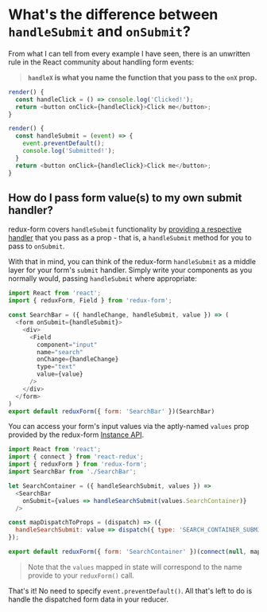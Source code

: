 # What's the difference between `handleSubmit` and `onSubmit`?

From what I can tell from every example I have seen, there is an unwritten rule in the React community about handling form events:

> **`handleX` is what you name the function that you pass to the `onX` prop.**

```javascript
render() {
  const handleClick = () => console.log('Clicked!');
  return <button onClick={handleClick}>Click me</button>;
}
```

```javascript
render() {
  const handleSubmit = (event) => {
    event.preventDefault();
    console.log('Submitted!');
  }
  return <button onClick={handleClick}>Click me</button>;
}
```

## How do I pass form value(s) to my own submit handler?

redux-form covers `handleSubmit` functionality by [providing a respective handler](https://github.com/zacacollier/redux-form/blob/master/src/handleSubmit.js) that you pass as a prop - that is, a `handleSubmit` method for you to pass to `onSubmit`.

With that in mind, you can think of the redux-form `handleSubmit` as a middle layer for your form's `submit` handler. Simply write your components as you normally would, passing `handleSubmit` where appropriate:

```javascript
import React from 'react';
import { reduxForm, Field } from 'redux-form';

const SearchBar = ({ handleChange, handleSubmit, value }) => (
  <form onSubmit={handleSubmit}>
    <div>
      <Field
        component="input"
        name="search"
        onChange={handleChange}
        type="text"
        value={value}
      />
    </div>
  </form>
)
export default reduxForm({ form: 'SearchBar' })(SearchBar)
```

You can access your form's input values via the aptly-named `values` prop provided by the redux-form [Instance API](http://redux-form.com/7.0.3/docs/api/ReduxForm.md/).

```javascript
import React from 'react';
import { connect } from 'react-redux';
import { reduxForm } from 'redux-form';
import SearchBar from './SearchBar';

let SearchContainer = ({ handleSearchSubmit, values }) => 
  <SearchBar
    onSubmit={values => handleSearchSubmit(values.SearchContainer)}
  />

const mapDispatchToProps = (dispatch) => ({
  handleSearchSubmit: value => dispatch({ type: 'SEARCH_CONTAINER_SUBMIT', payload: value }),
});

export default reduxForm({ form: 'SearchContainer' })(connect(null, mapDispatchToProps)(SearchContainer));
```

> Note that the `values` mapped in state will correspond to the name provide to your `reduxForm()` call.

That's it! No need to specify `event.preventDefault()`. All that's left to do is handle the dispatched form data in your reducer.
